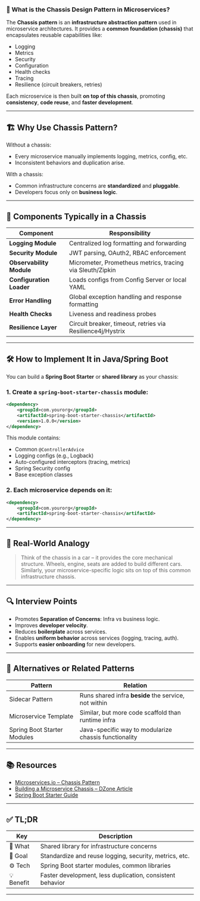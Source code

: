 ### 🚗 What is the **Chassis Design Pattern** in Microservices?

The **Chassis pattern** is an **infrastructure abstraction pattern** used in microservice architectures. It provides a **common foundation (chassis)** that encapsulates reusable capabilities like:

* Logging
* Metrics
* Security
* Configuration
* Health checks
* Tracing
* Resilience (circuit breakers, retries)

Each microservice is then built **on top of this chassis**, promoting **consistency**, **code reuse**, and **faster development**.

---

## 🏗️ Why Use Chassis Pattern?

Without a chassis:

* Every microservice manually implements logging, metrics, config, etc.
* Inconsistent behaviors and duplication arise.

With a chassis:

* Common infrastructure concerns are **standardized** and **pluggable**.
* Developers focus only on **business logic**.

---

## 🧩 Components Typically in a Chassis

| Component                | Responsibility                                             |
| ------------------------ | ---------------------------------------------------------- |
| **Logging Module**       | Centralized log formatting and forwarding                  |
| **Security Module**      | JWT parsing, OAuth2, RBAC enforcement                      |
| **Observability Module** | Micrometer, Prometheus metrics, tracing via Sleuth/Zipkin  |
| **Configuration Loader** | Loads configs from Config Server or local YAML             |
| **Error Handling**       | Global exception handling and response formatting          |
| **Health Checks**        | Liveness and readiness probes                              |
| **Resilience Layer**     | Circuit breaker, timeout, retries via Resilience4j/Hystrix |

---

## 🛠️ How to Implement It in Java/Spring Boot

You can build a **Spring Boot Starter** or **shared library** as your chassis:

### 1. Create a `spring-boot-starter-chassis` module:

```xml
<dependency>
    <groupId>com.yourorg</groupId>
    <artifactId>spring-boot-starter-chassis</artifactId>
    <version>1.0.0</version>
</dependency>
```

This module contains:

* Common `@ControllerAdvice`
* Logging configs (e.g., Logback)
* Auto-configured interceptors (tracing, metrics)
* Spring Security config
* Base exception classes

### 2. Each microservice depends on it:

```xml
<dependency>
    <groupId>com.yourorg</groupId>
    <artifactId>spring-boot-starter-chassis</artifactId>
</dependency>
```

---

## 🧪 Real-World Analogy

> Think of the chassis in a car – it provides the core mechanical structure. Wheels, engine, seats are added to build different cars. Similarly, your microservice-specific logic sits on top of this common infrastructure chassis.

---

## 🔍 Interview Points

* Promotes **Separation of Concerns**: Infra vs business logic.
* Improves **developer velocity**.
* Reduces **boilerplate** across services.
* Enables **uniform behavior** across services (logging, tracing, auth).
* Supports **easier onboarding** for new developers.

---

## 🧱 Alternatives or Related Patterns

| Pattern                     | Relation                                              |
| --------------------------- | ----------------------------------------------------- |
| Sidecar Pattern             | Runs shared infra **beside** the service, not within  |
| Microservice Template       | Similar, but more code scaffold than runtime infra    |
| Spring Boot Starter Modules | Java-specific way to modularize chassis functionality |

---

## 📚 Resources

* [Microservices.io – Chassis Pattern](https://microservices.io/patterns/microservice-chassis.html)
* [Building a Microservice Chassis – DZone Article](https://dzone.com/articles/building-a-microservice-chassis)
* [Spring Boot Starter Guide](https://docs.spring.io/spring-boot/docs/current/reference/html/boot-features-developing-auto-configuration.html)

---

## ✅ TL;DR

| Key        | Description                                               |
| ---------- | --------------------------------------------------------- |
| 📌 What    | Shared library for infrastructure concerns                |
| 🎯 Goal    | Standardize and reuse logging, security, metrics, etc.    |
| ⚙️ Tech    | Spring Boot starter modules, common libraries             |
| 💡 Benefit | Faster development, less duplication, consistent behavior |

---
